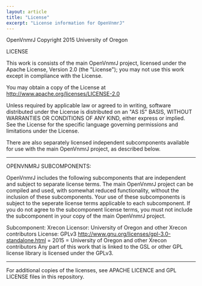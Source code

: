 ```yaml
---
layout: article
title: "License"
excerpt: "License information for OpenVnmrJ"
---
```

OpenVnmrJ Copyright 2015 University of Oregon

LICENSE

This work is consists of the main OpenVnmrJ project, licensed under the Apache License, Version 2.0 (the "License"); you may not use this work except in compliance with the License. 

You may obtain a copy of the License at http://www.apache.org/licenses/LICENSE-2.0
  
Unless required by applicable law or agreed to in writing, software distributed under the License is distributed on an "AS IS" BASIS, WITHOUT WARRANTIES OR CONDITIONS OF ANY KIND, either express or implied. See the License for the specific language governing permissions and limitations under the License.

There are also separately licensed independent subcomponents available for use with the main OpenVnmrJ project, as described below.

--------------------------------------------------------------------------------------------------------------------------
OPENVNMRJ SUBCOMPONENTS:

OpenVnmrJ includes the following subcomponents that are independent and subject to separate license terms. The main OpenVnmrJ project can be compiled and used, with somewhat reduced functionality, without the inclusion of these subcomponents. Your use of these subcomponents is subject to the seperate license terms applicable to each subcomponent. If you do not agree to the subcomponent license terms, you must not include the subcomponent in your copy of the main OpenVnmrJ project. 

Subcomponent: Xrecon
Licensor: University of Oregon and other Xrecon contributors
License: GPLv3  http://www.gnu.org/licenses/gpl-3.0-standalone.html
<year> = 2015
<copyright holders> = University of Oregon and other Xrecon contributors
Any part of this work that is linked to the GSL or other GPL license library is licensed under the GPLv3.

--------------------------------------------------------------------------------------------------------------------------

For additional copies of the licenses, see APACHE LICENCE and GPL LICENSE files in this repository.


